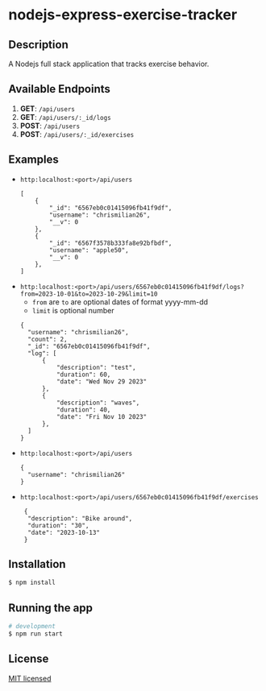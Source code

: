 # nodejs-express-exercise-tracker

## Description

A Nodejs full stack application that tracks exercise behavior.

## Available Endpoints

1. **GET**: `/api/users`
2. **GET**: `/api/users/:_id/logs`
3. **POST**: `/api/users`
4. **POST**: `/api/users/:_id/exercises`

## Examples
- `http:localhost:<port>/api/users`
  ```
  [
      {
          "_id": "6567eb0c01415096fb41f9df",
          "username": "chrismilian26",
          "__v": 0
      },
      {
          "_id": "6567f3578b333fa8e92bfbdf",
          "username": "apple50",
          "__v": 0
      },
  ]
  ```
- `http:localhost:<port>/api/users/6567eb0c01415096fb41f9df/logs?from=2023-10-01&to=2023-10-29&limit=10`
  - `from` are `to` are optional dates of format yyyy-mm-dd
  - `limit` is optional number
  ```
  {
    "username": "chrismilian26",
    "count": 2,
    "_id": "6567eb0c01415096fb41f9df",
    "log": [
        {
            "description": "test",
            "duration": 60,
            "date": "Wed Nov 29 2023"
        },
        {
            "description": "waves",
            "duration": 40,
            "date": "Fri Nov 10 2023"
        },
    ]
  }
  ```
- `http:localhost:<port>/api/users`
  ```
  {
    "username": "chrismilian26"
  }
  ```
- `http:localhost:<port>/api/users/6567eb0c01415096fb41f9df/exercises`
  ```
   {
    "description": "Bike around",
    "duration": "30",
    "date": "2023-10-13"
   }
  ```

## Installation

```bash
$ npm install
```

## Running the app

```bash
# development
$ npm run start
```

## License
[MIT licensed](LICENSE)
